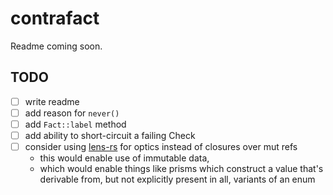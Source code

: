 # contrafact

Readme coming soon.

## TODO

- [ ] write readme
- [ ] add reason for `never()`
- [ ] add `Fact::label` method
- [ ] add ability to short-circuit a failing Check
- [ ] consider using [lens-rs](https://github.com/TOETOE55/lens-rs) for optics instead of closures over mut refs
    - this would enable use of immutable data,
    - which would enable things like prisms which construct a value that's derivable from, but not explicitly present in all, variants of an enum
